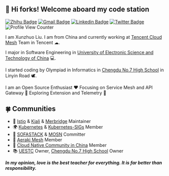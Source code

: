 <h2> 💌 Hi forks! Welcome aboard my code station </h2> 

[![Zhihu Badge](https://img.shields.io/badge/-@XunzhuoTalk-1ca0f1?style=flat-square&labelColor=1ca0f1&logo=Zhihu&logoColor=white&link=https://zhihu.com/people/liuxunzhuo/)](https://zhihu.com/people/liuxunzhuo/)
[![Gmail Badge](https://img.shields.io/badge/-Gmail-c14438?style=flat-square&logo=Gmail&logoColor=white&link=mailto:mixdeers@gmail.com)](mailto:mixdeers@gmail.com) [![Linkedin Badge](https://img.shields.io/badge/-liuxunzhuo-blue?style=flat-square&logo=Linkedin&logoColor=white&link=https://www.linkedin.com/in/bitliu/)](https://www.linkedin.com/in/bitliu/) [![Twitter Badge](https://img.shields.io/badge/-liuxunzhuo-1ca0f1?style=flat-square&labelColor=1ca0f1&logo=twitter&logoColor=white&link=https://twitter.com/liuxunzhuo)](https://twitter.com/liuxunzhuo) ![Profile View Counter](https://komarev.com/ghpvc/?username=Xunzhuo)

I am Xunzhuo Liu. I am from China and currently working at [Tencent Cloud Mesh](https://cloud.tencent.com/product/tcm) Team in Tencent ☁. 

I major in Software Engineering in [University of Electronic Science and Technology of China](https://en.uestc.edu.cn/) 💻. 

I started coding by Olympiad in Informatics in [Chengdu No.7 High School](http://www.cdqz.net/) in Linyin Road 🕊.

I am an Open Source Enthusiast ❤️ Focusing on Service Mesh and API Gateway 🚀 Exploring Extension and Telemetry 🌟

## 🍀 Communities 

* 🚀 [Istio](https://github.com/istio/istio) & [Kiali](https://github.com/kiali/kiali) & [Merbridge](https://github.com/merbridge/merbridge) Maintainer
* 🌍 [Kubernetes](https://github.com/kubernetes) & [Kubernetes-SIGs](https://github.com/kubernetes-sigs) Member
* 🌙 [SOFASTACK](https://github.com/sofastack) & [MOSN](https://github.com/mosn) Committer
* 🌳 [Aeraki Mesh](https://github.com/aeraki-mesh) Member
* 🤝 [Cloud Native Community in China](https://github.com/cloudnativeto) Member 
* 📚 [UESTC](https://github.com/uestcer) Owner, [Chengdu No.7 High School](https://github.com/no7er) Owner 

***In my opinion, love is the best teacher for everything. It is far better than responsibility.***
